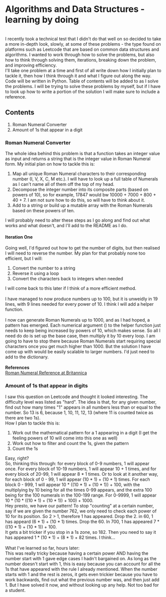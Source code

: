 # Algorithms and Data Structures - learning by doing
<br>
I recently took a technical test that I didn't do that well on so decided to take a more in-depth look, slowly, at some of these problems - the type found on platforms such as Leetcode that are based on common data structures and algorithms. I wanted to work through how to solve the problems, but also how to think through solving them, iterations, breaking down the problem, and improving efficiency.
<br>
I'll take one problem at a time and first of all write down how I initially plan to tackle it, then how I think through it and what I figure out along the way. Code will be written in Python. Table of contents will be added to as I solve the problems. I will be trying to solve these problems by myself, but if I have to look up how to write a portion of the solution I will make sure to include a reference.

## Contents
1. Roman Numeral Converter
2. Amount of 1s that appear in a digit

### Roman Numeral Converter
The whole idea behind this problem is that a function takes an integer value as input and returns a string that is the integer value in Roman Numeral form. My initial plan on how to tackle this is:
1. Map all unique Roman Numeral characters to their corresponding number (I, V, X, C, M etc.). I will have to look up a full table of Numerals as I can't name all of them off the top of my head.
2. Decompose the integer number into its composite parts (based on powers of 10), so for example, 17847 would bw 10000 + 7000 + 800 + 40 + 7. I am not sure how to do this, so will have to think about it.
3. Add to a string or build up a mutable array with the Roman Numerals based on these powers of ten.

I will probably need to alter these steps as I go along and find out what works and what doesn't, and I'll add to the README as I do.
#### Iteration One
Going well, I'd figured out how to get the number of digits, but then realised I will need to reverse the number. My plan for that probably none too efficient, but I will:
1. Convert the number to a string
2. Reverse it using a loop
3. Convert the characters back to integers when needed

I will come back to this later if I think of a more efficient method.
<br><br>
I have managed to now produce numbers up to 100, but it is unweidly in 19 lines, with 9 lines needed for every power of 10. I think I will add a helper function. 
<br><br>
I now can generate Roman Numerals up to 1000, and as I had hoped, a pattern has emerged. Each numerical argument () to the helper function just needs to keep being increased by powers of 10, which makes sense. So all I need do do is set up the base case, then multiply it by 10 every loop. I am going to have to stop there because Roman Numerals start requiring special characters once you get much higher than 1000. But the solution I have come up with would be easily scalable to larger numbers. I'd just need to add to the dictionary.
<br><br>
**References**<br>
[Roman Numeral Reference at Britannica](https://www.britannica.com/topic/Roman-numeral)

### Amount of 1s that appear in digits
I saw this question on Leetcode and thought it looked interesting. The difficulty level was listed as "hard". The idea is that, for any given number, find out how many times "1" appears in all numbers less than or equal to the number. So 13 is 6, because 1, 10, 11, 12, 13 (where 11 is counted twice as there are two 1s).<br>
How I plan to tackle this is:
1. Work out the mathematical pattern for a 1 appearing in a digit (I get the feeling powers of 10 will come into this one as well)
2. Work out how to filter and count the 1s, given the pattern
3. Count the 1s

Easy, right?<br>
So, thinking this through: for every block of 0-9 numbers, 1 will appear once. For every block of 10-19 numbers, 1 will appear 10 + 1 times, and for every block of 20-99, 1 will appear 8 * 1 times. Or to look at it another way, for each block of 0 - 99, 1 will appear (10 * 1) + (10 * 1) times. For each block 0 - 999, 1 will appear 10 * ((10 * 1) + (10 * 1)) + 100, with the multiplying by 10 being for all the times 0-99 appears, and the extra 100 being for the 100 numerals in the 100-199 range. For 0-9999, 1 will appear 10 * (10 * ((10 * 1) + (10 * 1)) + 100) + 1000.<br>
Hey presto, we have our pattern! To stop "counting" at a certain number, say if we are given the number 762, we only need to check each power of 10 for its position. So 2 > 1, therefore 1 has appeared. Drop the 2. in 60, 1 has appeard (6 * 1) + (10 * 1) times. Drop the 60. In 700, 1 has appeared 7 * ((10 * 1) + (10 * 1)) + 100.<br>
It gets a bit tricker if you stop in a 1s zone, so 182. Then you need to say it has appeared 1 * (10 * 1) + (8 * 1) + 82 times. I think...<br><br>
What I've learned so far, hours later: <br>
This was really tricky because having a certain power AND having the number start with 1 gave edge cases I hadn't bargained on. As long as the number doesn't start with 1, this is easy because you can account for all the 1s that have appeared with the rule I already mentioned. When the number starts with 1 and the rest is zeros, it gets even trickier because you have to work backwards, find out what the previous number was, and then just add 1. But I have solved it now, and without looking up any help. Not too bad for a student.